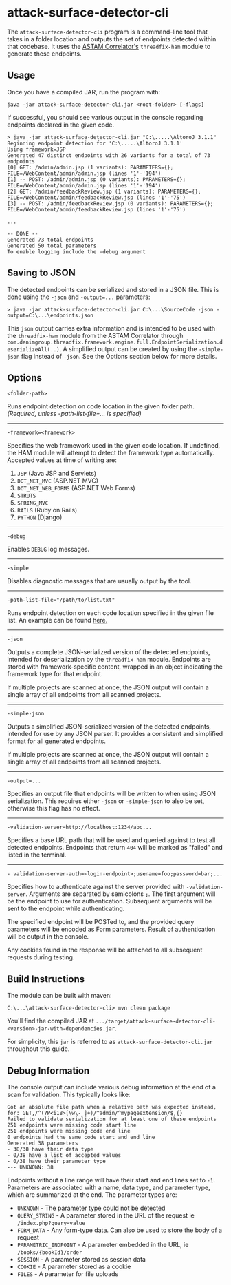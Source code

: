# attack-surface-detector-cli

The `attack-surface-detector-cli` program is a command-line tool that takes in a folder location and outputs the set of endpoints detected within that codebase. It uses the [ASTAM Correlator's](https://github.com/secdec/astam-correlator) `threadfix-ham` module to generate these endpoints.
## Usage

Once you have a compiled JAR, run the program with:

    java -jar attack-surface-detector-cli.jar <root-folder> [-flags]

If successful, you should see various output in the console regarding endpoints declared in the given code.

    > java -jar attack-surface-detector-cli.jar "C:\.....\AltoroJ 3.1.1"
    Beginning endpoint detection for 'C:\.....\AltoroJ 3.1.1'
    Using framework=JSP
    Generated 47 distinct endpoints with 26 variants for a total of 73 endpoints
    [0] GET: /admin/admin.jsp (1 variants): PARAMETERS={}; FILE=/WebContent/admin/admin.jsp (lines '1'-'194')
    [1] -- POST: /admin/admin.jsp (0 variants): PARAMETERS={}; FILE=/WebContent/admin/admin.jsp (lines '1'-'194')
    [2] GET: /admin/feedbackReview.jsp (1 variants): PARAMETERS={}; FILE=/WebContent/admin/feedbackReview.jsp (lines '1'-'75')
    [3] -- POST: /admin/feedbackReview.jsp (0 variants): PARAMETERS={}; FILE=/WebContent/admin/feedbackReview.jsp (lines '1'-'75')
    
    ...
    
    -- DONE --
    Generated 73 total endpoints
    Generated 50 total parameters
    To enable logging include the -debug argument

## Saving to JSON

The detected endpoints can be serialized and stored in a JSON file. This is done using the `-json` and `-output=...` parameters:

    > java -jar attack-surface-detector-cli.jar C:\...\SourceCode -json -output=C:\...\endpoints.json
    
This `json` output carries extra information and is intended to be used with the `threadfix-ham` module from the ASTAM Correlator through `com.denimgroup.threadfix.framework.engine.full.EndpointSerialization.deserializeAll(..)`. A simplified output can be created by using the `-simple-json` flag instead of `-json`. See the Options section below for more details.

## Options

    <folder-path>
Runs endpoint detection on code location in the given folder path. _(Required, unless -path-list-file=... is specified)_

***

    -framework=<framework>
Specifies the web framework used in the given code location. If undefined, the HAM module will attempt to detect the framework type automatically. Accepted values at time of writing are:
1. `JSP` (Java JSP and Servlets)
2. `DOT_NET_MVC` (ASP.NET MVC)
3. `DOT_NET_WEB_FORMS` (ASP.NET Web Forms)
4. `STRUTS`
5. `SPRING_MVC`
6. `RAILS` (Ruby on Rails)
7. `PYTHON` (Django)

***

    -debug
Enables `DEBUG` log messages.

***

    -simple
Disables diagnostic messages that are usually output by the tool.

***

    -path-list-file="/path/to/list.txt"
Runs endpoint detection on each code location specified in the given file list. An example can be found [here.](https://github.com/secdec/astam-correlator/blob/master/threadfix-cli-endpoints/sample-project-list.txt)

***

    -json
Outputs a complete JSON-serialized version of the detected endpoints, intended for deserialization by the `threadfix-ham` module. Endpoints are stored with framework-specific content, wrapped in an object indicating the framework type for that endpoint.

If multiple projects are scanned at once, the JSON output will contain a single array of all endpoints from all scanned projects.

***

    -simple-json
Outputs a simplified JSON-serialized version of the detected endpoints, intended for use by any JSON parser. It provides a consistent and simplified format for all generated endpoints.

If multiple projects are scanned at once, the JSON output will contain a single array of all endpoints from all scanned projects.

***

    -output=...
Specifies an output file that endpoints will be written to when using JSON serialization. This requires either `-json` or `-simple-json` to also be set, otherwise this flag has no effect.


***

    -validation-server=http://localhost:1234/abc...
Specifies a base URL path that will be used and queried against to test all detected endpoints. Endpoints that return `404` will be marked as "failed" and listed in the terminal.

***

    - validation-server-auth=<login-endpoint>;usename=foo;password=bar;...
Specifies how to authenticate against the server provided with `-validation-server`. Arguments are separated by semicolons `;`. The first argument will be the endpoint to use for authentication. Subsequent arguments will be sent to the endpoint while authenticating.

The specified endpoint will be POSTed to, and the provided query parameters will be encoded as Form parameters. Result of authentication will be output in the console.

Any cookies found in the response will be attached to all subsequent requests during testing.

## Build Instructions
The module can be built with maven:

    C:\...\attack-surface-detector-cli> mvn clean package

You'll find the compiled JAR at `.../target/attack-surface-detector-cli-<version>-jar-with-dependencies.jar`.

For simplicity, this `jar` is referred to as `attack-surface-detector-cli.jar` throughout this guide.


## Debug Information

The console output can include various debug information at the end of a scan for validation. This typically looks like:

    Got an absolute file path when a relative path was expected instead, for: GET,/^(?P<i18>[\w\-_]+)/^admin/^mypageextension/$,{}
    Failed to validate serialization for at least one of these endpoints
    251 endpoints were missing code start line
    251 endpoints were missing code end line
    0 endpoints had the same code start and end line
    Generated 38 parameters
    - 38/38 have their data type
    - 0/38 have a list of accepted values
    - 0/38 have their parameter type
    --- UNKNOWN: 38

Endpoints without a line range will have their start and end lines set to `-1`. Parameters are associated with a name, data type, and parameter type, which are summarized at the end. The parameter types are:

- `UNKNOWN` - The parameter type could not be detected
- `QUERY_STRING` - A parameter stored in the URL of the request ie `/index.php?query=value`
- `FORM_DATA` - Any form-type data. Can also be used to store the body of a request
- `PARAMETRIC_ENDPOINT` - A parameter embedded in the URL, ie `/books/{bookId}/order`
- `SESSION` - A parameter stored as session data
- `COOKIE` - A parameter stored as a cookie
- `FILES` - A parameter for file uploads
